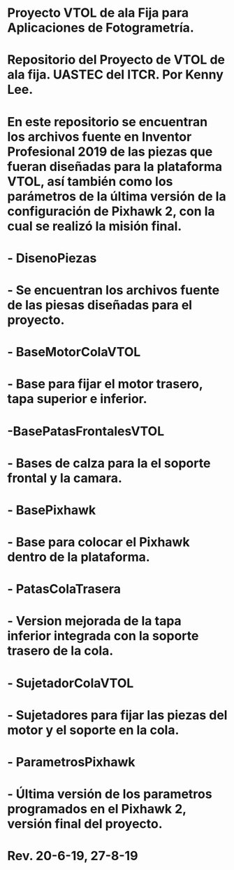 # Proyecto VTOL de ala Fija para Aplicaciones de Fotogrametría.

# Repositorio del Proyecto de VTOL de ala fija. UASTEC del ITCR. Por Kenny Lee.

# En este repositorio se encuentran los archivos fuente en Inventor Profesional 2019 de las piezas que fueran diseñadas para la plataforma VTOL, así también como los parámetros de la última versión de la configuración de Pixhawk 2, con la cual se realizó la misión final.


# - DisenoPiezas
# 	 - Se encuentran los archivos fuente de las piesas diseñadas para el proyecto.

#       - BaseMotorColaVTOL
# 	         - Base para fijar el motor trasero, tapa superior e inferior.

#       -BasePatasFrontalesVTOL
#	         - Bases de calza para la el soporte frontal y la camara.

#       - BasePixhawk
# 	         - Base para colocar el Pixhawk dentro de la plataforma.

#       - PatasColaTrasera
# 	         - Version mejorada de la tapa inferior integrada con la soporte trasero de la cola.

#       - SujetadorColaVTOL
# 	         - Sujetadores para fijar las piezas del motor y el soporte en la cola.

# - ParametrosPixhawk
# 	 - Última versión de los parametros programados en el Pixhawk 2, versión final del proyecto.

# Rev. 20-6-19, 27-8-19
